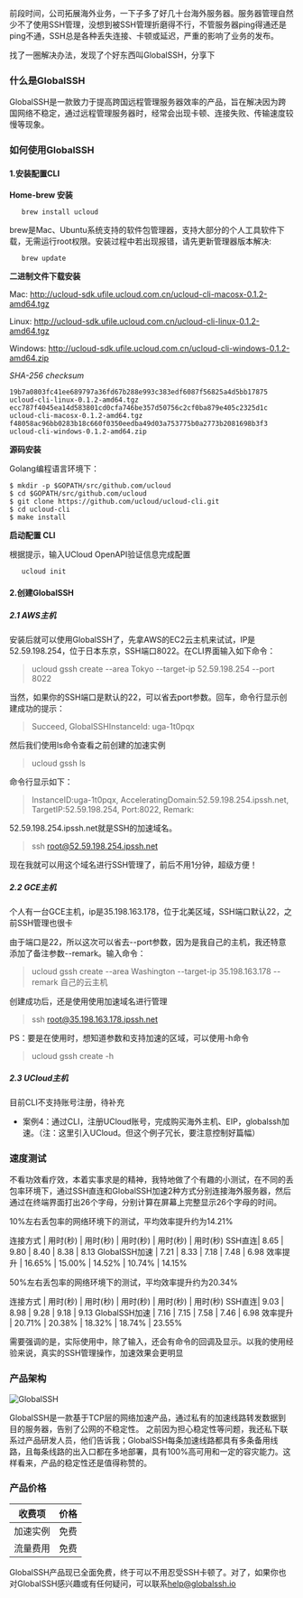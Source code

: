 前段时间，公司拓展海外业务，一下子多了好几十台海外服务器。服务器管理自然少不了使用SSH管理，没想到被SSH管理折磨得不行，不管服务器ping得通还是ping不通，SSH总是各种丢失连接、卡顿或延迟，严重的影响了业务的发布。

找了一圈解决办法，发现了个好东西叫GlobalSSH，分享下

### 什么是GlobalSSH
GlobalSSH是一款致力于提高跨国远程管理服务器效率的产品，旨在解决因为跨国网络不稳定，通过远程管理服务器时，经常会出现卡顿、连接失败、传输速度较慢等现象。

### 如何使用GlobalSSH
#### 1.安装配置CLI
**Home-brew 安装**

```
   brew install ucloud
```

   brew是Mac、Ubuntu系统支持的软件包管理器，支持大部分的个人工具软件下载，无需运行root权限。安装过程中若出现报错，请先更新管理器版本解决:

```
   brew update
```

**二进制文件下载安装**

Mac: http://ucloud-sdk.ufile.ucloud.com.cn/ucloud-cli-macosx-0.1.2-amd64.tgz

Linux: http://ucloud-sdk.ufile.ucloud.com.cn/ucloud-cli-linux-0.1.2-amd64.tgz

Windows: http://ucloud-sdk.ufile.ucloud.com.cn/ucloud-cli-windows-0.1.2-amd64.zip

*SHA-256 checksum*

```
19b7a0803fc41ee689797a36fd67b288e993c383edf6087f56825a4d5bb17875 ucloud-cli-linux-0.1.2-amd64.tgz
ecc787f4045ea14d583801cd0cfa746be357d50756c2cf0ba879e405c2325d1c ucloud-cli-macosx-0.1.2-amd64.tgz
f48058ac96bb0283b18c660f0350eedba49d03a753775b0a2773b2081698b3f3 ucloud-cli-windows-0.1.2-amd64.zip
```

**源码安装**

Golang编程语言环境下：

```
$ mkdir -p $GOPATH/src/github.com/ucloud
$ cd $GOPATH/src/github.com/ucloud
$ git clone https://github.com/ucloud/ucloud-cli.git
$ cd ucloud-cli
$ make install
```

**启动配置 CLI**

根据提示，输入UCloud OpenAPI验证信息完成配置

```
   ucloud init
```




#### 2.创建GlobalSSH

##### 2.1 AWS主机
安装后就可以使用GlobalSSH了，先拿AWS的EC2云主机来试试，IP是52.59.198.254，位于日本东京，SSH端口8022。在CLI界面输入如下命令：

> ucloud gssh create --area Tokyo --target-ip 52.59.198.254 --port 8022

当然，如果你的SSH端口是默认的22，可以省去port参数。回车，命令行显示创建成功的提示：

> Succeed, GlobalSSHInstanceId: uga-1t0pqx

然后我们使用ls命令查看之前创建的加速实例
> ucloud gssh ls

命令行显示如下：
> InstanceID:uga-1t0pqx, AcceleratingDomain:52.59.198.254.ipssh.net, TargetIP:52.59.198.254, Port:8022, Remark:

52.59.198.254.ipssh.net就是SSH的加速域名。
> ssh root@52.59.198.254.ipssh.net

现在我就可以用这个域名进行SSH管理了，前后不用1分钟，超级方便！

##### 2.2 GCE主机
个人有一台GCE主机，ip是35.198.163.178，位于北美区域，SSH端口默认22，之前SSH管理也很卡

由于端口是22，所以这次可以省去--port参数，因为是我自己的主机，我还特意添加了备注参数--remark。输入命令：
> ucloud gssh create --area Washington --target-ip 35.198.163.178 --remark 自己的云主机

创建成功后，还是使用使用加速域名进行管理
> ssh root@35.198.163.178.ipssh.net

PS：要是在使用时，想知道参数和支持加速的区域，可以使用-h命令
> ucloud gssh create -h

##### 2.3 UCloud主机
目前CLI不支持账号注册，待补充
* 案例4：通过CLI，注册UCloud账号，完成购买海外主机、EIP，globalssh加速。（注：这里引入UCloud。但这个例子冗长，要注意控制好篇幅）

### 速度测试
不看功效看疗效，本着实事求是的精神，我特地做了个有趣的小测试，在不同的丢包率环境下，通过SSH直连和GlobalSSH加速2种方式分别连接海外服务器，然后通过在终端界面打出26个字母，分别计算在屏幕上完整显示26个字母的时间。

10%左右丢包率的网络环境下的测试，平均效率提升约为14.21%

连接方式 | 用时(秒) | 用时(秒) | 用时(秒) | 用时(秒) | 用时(秒)
SSH直连| 8.65 | 9.80 | 8.40 | 8.38 | 8.13
GlobalSSH加速 | 7.21 | 8.33 | 7.18 | 7.48 | 6.98
效率提升 | 16.65% | 15.00% | 14.52% | 10.74% | 14.15%

50%左右丢包率的网络环境下的测试，平均效率提升约为20.34%

连接方式 | 用时(秒) | 用时(秒) | 用时(秒) | 用时(秒) | 用时(秒)
SSH直连| 9.03 | 8.98 | 9.28 | 9.18 | 9.13
GlobalSSH加速 | 7.16 | 7.15 | 7.58 | 7.46 | 6.98
效率提升 | 20.71% | 20.38% | 18.32% | 18.74% | 23.55%

需要强调的是，实际使用中，除了输入，还会有命令的回调及显示。以我的使用经验来说，真实的SSH管理操作，加速效果会更明显

### 产品架构
![GlobalSSH](https://jevTec.github.io/gs_15343170909302.png)

GlobalSSH是一款基于TCP层的网络加速产品，通过私有的加速线路转发数据到目的服务器，告别了公网的不稳定性。
之前因为担心稳定性等问题，我还私下联系过产品研发人员，他们告诉我；GlobalSSH每条加速线路都具有多条备用线路，且每条线路的出入口都在多地部署，具有100%高可用和一定的容灾能力。这样看来，产品的稳定性还是值得称赞的。

### 产品价格

收费项 | 价格
---|---
加速实例 | 免费
流量费用 | 免费


GlobalSSH产品现已全面免费，终于可以不用忍受SSH卡顿了。对了，如果你也对GlobalSSH感兴趣或有任何疑问，可以联系[help@globalssh.io](mailto://help@globalssh.io)
